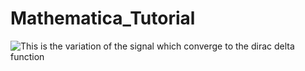 # Mathematica_Tutorial
![This is the variation of the signal which converge to the dirac delta function]()


